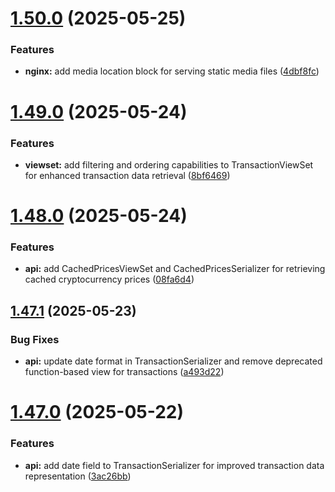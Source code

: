 # [1.50.0](https://github.com/ghorbani-mohammad/Django-Crypto-Assets-Monitoring/compare/v1.49.0...v1.50.0) (2025-05-25)


### Features

* **nginx:** add media location block for serving static media files ([4dbf8fc](https://github.com/ghorbani-mohammad/Django-Crypto-Assets-Monitoring/commit/4dbf8fc892fa3b19b89f799bc2fa14c0b6d6b54e))



# [1.49.0](https://github.com/ghorbani-mohammad/Django-Crypto-Assets-Monitoring/compare/v1.48.0...v1.49.0) (2025-05-24)


### Features

* **viewset:** add filtering and ordering capabilities to TransactionViewSet for enhanced transaction data retrieval ([8bf6469](https://github.com/ghorbani-mohammad/Django-Crypto-Assets-Monitoring/commit/8bf6469dba362e258adbe982d0080e343c136b86))



# [1.48.0](https://github.com/ghorbani-mohammad/Django-Crypto-Assets-Monitoring/compare/v1.47.1...v1.48.0) (2025-05-24)


### Features

* **api:** add CachedPricesViewSet and CachedPricesSerializer for retrieving cached cryptocurrency prices ([08fa6d4](https://github.com/ghorbani-mohammad/Django-Crypto-Assets-Monitoring/commit/08fa6d4d1de09061b74c8c6e93280b351d8d57c3))



## [1.47.1](https://github.com/ghorbani-mohammad/Django-Crypto-Assets-Monitoring/compare/v1.47.0...v1.47.1) (2025-05-23)


### Bug Fixes

* **api:** update date format in TransactionSerializer and remove deprecated function-based view for transactions ([a493d22](https://github.com/ghorbani-mohammad/Django-Crypto-Assets-Monitoring/commit/a493d2280403812102922abec8f891676d4c44a5))



# [1.47.0](https://github.com/ghorbani-mohammad/Django-Crypto-Assets-Monitoring/compare/v1.46.0...v1.47.0) (2025-05-22)


### Features

* **api:** add date field to TransactionSerializer for improved transaction data representation ([3ac26bb](https://github.com/ghorbani-mohammad/Django-Crypto-Assets-Monitoring/commit/3ac26bb7891dac9adf4bda73108d3c31e407dece))



